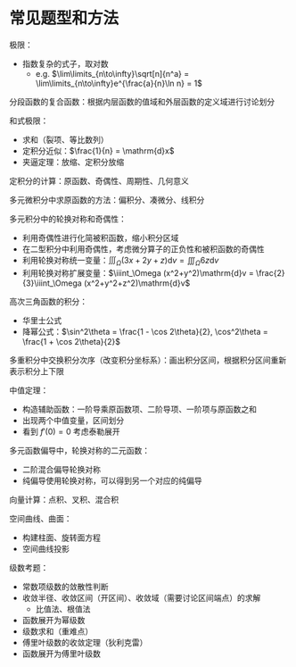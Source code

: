 # 常见题型和方法

极限：

- 指数复杂的式子，取对数
  - e.g. $\lim\limits_{n\to\infty}\sqrt[n]{n^a} = \lim\limits_{n\to\infty}e^{\frac{a}{n}\ln n} = 1$

分段函数的复合函数：根据内层函数的值域和外层函数的定义域进行讨论划分

和式极限：

- 求和（裂项、等比数列）
- 定积分近似：$\frac{1}{n} = \mathrm{d}x$
- 夹逼定理：放缩、定积分放缩

定积分的计算：原函数、奇偶性、周期性、几何意义

多元微积分中求原函数的方法：偏积分、凑微分、线积分

多元积分中的轮换对称和奇偶性：

- 利用奇偶性进行化简被积函数，缩小积分区域
- 在二型积分中利用奇偶性，考虑微分算子的正负性和被积函数的奇偶性
- 利用轮换对称统一变量：$\iiint_\Omega (3x+2y+z)\mathrm{d}v = \iiint_\Omega 6z\mathrm{d}v$
- 利用轮换对称扩展变量：$\iiint_\Omega (x^2+y^2)\mathrm{d}v = \frac{2}{3}\iiint_\Omega (x^2+y^2+z^2)\mathrm{d}v$

高次三角函数的积分：

- 华里士公式
- 降幂公式：$\sin^2\theta = \frac{1 - \cos 2\theta}{2}, \cos^2\theta = \frac{1 + \cos 2\theta}{2}$

多重积分中交换积分次序（改变积分坐标系）：画出积分区间，根据积分区间重新表示积分上下限

中值定理：

- 构造辅助函数：一阶导乘原函数项、二阶导项、一阶项与原函数之和
- 出现两个中值变量，区间划分
- 看到 $f'(0) = 0$ 考虑泰勒展开

多元函数偏导中，轮换对称的二元函数：

- 二阶混合偏导轮换对称
- 纯偏导使用轮换对称，可以得到另一个对应的纯偏导

向量计算：点积、叉积、混合积

空间曲线、曲面：

- 构建柱面、旋转面方程
- 空间曲线投影

级数考题：

- 常数项级数的敛散性判断
- 收敛半径、收敛区间（开区间）、收敛域（需要讨论区间端点）的求解
  - 比值法、根值法
- 函数展开为幂级数
- 级数求和（重难点）
- 傅里叶级数的收敛定理（狄利克雷）
- 函数展开为傅里叶级数
